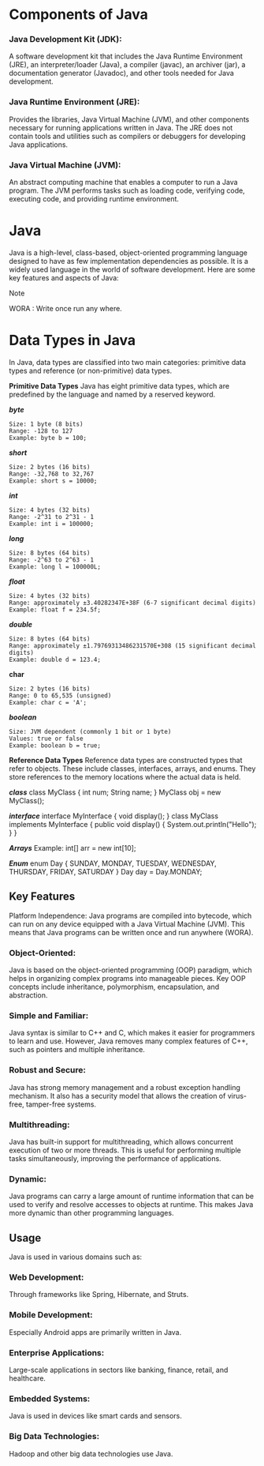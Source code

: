 # Components of Java
### Java Development Kit (JDK): 
A software development kit that includes the Java Runtime Environment (JRE), an interpreter/loader (Java), a compiler (javac), an archiver (jar), a documentation generator (Javadoc), and other tools needed for Java development.

### Java Runtime Environment (JRE): 
Provides the libraries, Java Virtual Machine (JVM), and other components necessary for running applications written in Java. The JRE does not contain tools and utilities such as compilers or debuggers for developing Java applications.

### Java Virtual Machine (JVM): 
An abstract computing machine that enables a computer to run a Java program. The JVM performs tasks such as loading code, verifying code, executing code, and providing runtime environment.

# Java
Java is a high-level, class-based, object-oriented programming language designed to have as few implementation dependencies as possible. It is a widely used language in the world of software development. Here are some key features and aspects of Java:
> [!NOTE]
> WORA : Write once run any where.

# Data Types in Java

In Java, data types are classified into two main categories: primitive data types and reference (or non-primitive) data types.

**Primitive Data Types**
Java has eight primitive data types, which are predefined by the language and named by a reserved keyword.

***byte***
```
Size: 1 byte (8 bits)
Range: -128 to 127
Example: byte b = 100;
```

***short***
```
Size: 2 bytes (16 bits)
Range: -32,768 to 32,767
Example: short s = 10000;
```

***int***
```
Size: 4 bytes (32 bits)
Range: -2^31 to 2^31 - 1
Example: int i = 100000;
```

***long***
```
Size: 8 bytes (64 bits)
Range: -2^63 to 2^63 - 1
Example: long l = 100000L;
```
***float***
```
Size: 4 bytes (32 bits)
Range: approximately ±3.40282347E+38F (6-7 significant decimal digits)
Example: float f = 234.5f;
```

***double***
```
Size: 8 bytes (64 bits)
Range: approximately ±1.79769313486231570E+308 (15 significant decimal digits)
Example: double d = 123.4;
```
**char**
```
Size: 2 bytes (16 bits)
Range: 0 to 65,535 (unsigned)
Example: char c = 'A';
```
***boolean***
```
Size: JVM dependent (commonly 1 bit or 1 byte)
Values: true or false
Example: boolean b = true;
```

**Reference Data Types**
Reference data types are constructed types that refer to objects. These include classes, interfaces, arrays, and enums. They store references to the memory locations where the actual data is held.

***class***
class MyClass {
    int num;
    String name;
}
MyClass obj = new MyClass();

***interface***
interface MyInterface {
    void display();
}
class MyClass implements MyInterface {
    public void display() {
        System.out.println("Hello");
    }
}

***Arrays***
Example: int[] arr = new int[10];

***Enum***
enum Day {
    SUNDAY, MONDAY, TUESDAY, WEDNESDAY, THURSDAY, FRIDAY, SATURDAY
}
Day day = Day.MONDAY;



## Key Features
Platform Independence: Java programs are compiled into bytecode, which can run on any device equipped with a Java Virtual Machine (JVM). This means that Java programs can be written once and run anywhere (WORA).

### Object-Oriented: 
Java is based on the object-oriented programming (OOP) paradigm, which helps in organizing complex programs into manageable pieces. Key OOP concepts include inheritance, polymorphism, encapsulation, and abstraction.

### Simple and Familiar: 
Java syntax is similar to C++ and C, which makes it easier for programmers to learn and use. However, Java removes many complex features of C++, such as pointers and multiple inheritance.

### Robust and Secure: 
Java has strong memory management and a robust exception handling mechanism. It also has a security model that allows the creation of virus-free, tamper-free systems.

### Multithreading:
Java has built-in support for multithreading, which allows concurrent execution of two or more threads. This is useful for performing multiple tasks simultaneously, improving the performance of applications.

### Dynamic: 
Java programs can carry a large amount of runtime information that can be used to verify and resolve accesses to objects at runtime. This makes Java more dynamic than other programming languages.



## Usage
Java is used in various domains such as:

### Web Development: 
Through frameworks like Spring, Hibernate, and Struts.
### Mobile Development: 
Especially Android apps are primarily written in Java.
### Enterprise Applications: 
Large-scale applications in sectors like banking, finance, retail, and healthcare.
### Embedded Systems: 
Java is used in devices like smart cards and sensors.
### Big Data Technologies: 
Hadoop and other big data technologies use Java.

